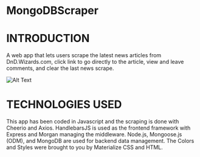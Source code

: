 # MongoDBScraper

 # INTRODUCTION
A web app that lets users scrape the latest news articles from DnD.Wizards.com, click link to go directly to the article, view and leave comments, and clear the last news scrape.

![Alt Text](https://github.com/neverage84/MongoDBScraper/blob/master/Mongo%20Scraper.gif?raw=true)

# TECHNOLOGIES USED
This app has been coded in Javascript and the scraping is done with Cheerio and Axios. HandlebarsJS is used as the frontend framework with Express and Morgan managing the middleware. Node.js, Mongoose.js (ODM), and MongoDB are used for backend data management. The Colors and Styles were brought to you by Materialize CSS and HTML. 
